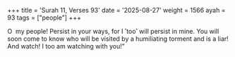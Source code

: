 +++
title = 'Surah 11, Verses 93'
date = '2025-08-27'
weight = 1566
ayah = 93
tags = ["people"]
+++

O  my people! Persist in your ways, for I ˹too˺ will persist in mine. You will soon come to know who will be visited by a humiliating torment and is a liar! And watch! I too am watching with you!”